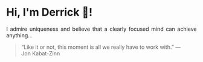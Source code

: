 # Hi, I'm Derrick 👋!
<p align="justify">I admire uniqueness and believe that a clearly focused mind can achieve anything...</p> 
<!-- #quote-start -->
<blockquote>&ldquo;Like it or not, this moment is all we really have to work with.&rdquo; &mdash; <footer>Jon Kabat-Zinn</footer></blockquote>
<!-- #quote-end -->
